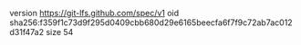 version https://git-lfs.github.com/spec/v1
oid sha256:f359f1c73d9f295d0409cbb680d29e6165beecfa6f7f9c72ab7ac012d31f47a2
size 54
